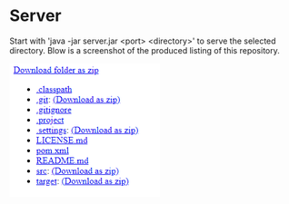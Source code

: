 Server
======

Start with 'java -jar server.jar &lt;port&gt; &lt;directory&gt;' to serve the selected directory.
Blow is a screenshot of the produced listing of this repository.

![Screenshot](images/Example_Directory.png "Example directory listing")
